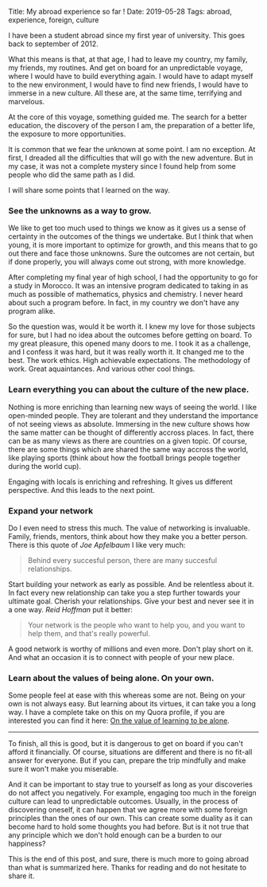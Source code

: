 Title: My abroad experience so far !
Date: 2019-05-28
Tags: abroad, experience, foreign, culture

I have been a student abroad since my first year of university. This goes back to september of 2012.

What this means is that, at that age, I had to leave my country, my family, my friends, my routines. And get on board for an unpredictable voyage, where I would have to build everything again. I would have to adapt myself to the new environment, I would have to find new friends, I would have to immerse in a new culture. All these are, at the same time, terrifying and marvelous.

At the core of this voyage, something guided me. The search for a better education, the discovery of the person I am, the preparation of a better life, the exposure to more opportunities.

It is common that we fear the unknown at some point. I am no exception. At first, I dreaded all the difficulties that will go with the new adventure. But in my case, it was not a complete mystery since I found help from some people who did the same path as I did.

I will share some points that I learned on the way.

### See the unknowns as a way to grow.
We like to get too much used to things we know as it gives us a sense of certainty in the outcomes of the things we undertake. But I think that when young, it is more important to optimize for growth, and this means that to go out there and face those unknowns. Sure the outcomes are not certain, but if done properly, you will always come out strong, with more knowledge.

After completing my final year of high school, I had the opportunity to go for a study in Morocco. It was an intensive program dedicated to taking in as much as possible of mathematics, physics and chemistry. I never heard about such a program before. In fact, in my country we don't have any program alike.

So the question was, would it be worth it. I knew my love for those subjects for sure, but I had no idea about the outcomes before getting on board. To my great pleasure, this opened many doors to me. I took it as a challenge, and I confess it was hard, but it was really worth it. It changed me to the best. The work ethics. High achievable expectations. The methodology of work. Great aquaintances. And various other cool things.

### Learn everything you can about the culture of the new place.
Nothing is more enriching than learning new ways of seeing the world. I like open-minded people. They are tolerant and they understand the importance of not seeing views as absolute. Immersing in the new culture shows how the same matter can be thought of differently accross places. In fact, there can be as many views as there are countries on a given topic. Of course, there are some things which are shared the same way accross the world, like playing sports (think about how the football brings people together during the world cup).

Engaging with locals is enriching and refreshing. It gives us different perspective. And this leads to the next point.

### Expand your network
Do I even need to stress this much. The value of networking is invaluable. Family, friends, mentors, think about how they make you a better person. There is this quote of *Joe Apfelbaum* I like very much:

> Behind every succesful person, there are many succesful relationships.

Start building your network as early as possible. And be relentless about it. In fact every new relationship can take you a step further towards your ultimate goal. Cherish your relationships. Give your best and never see it in a one way. *Reid Hoffman* put it better:

> Your network is the people who want to help you, and you want to help them, and that's really powerful.

A good network is worthy of millions and even more. Don't play short on it. And what an occasion it is to connect with people of your new place.

### Learn about the values of being alone. On your own.
Some people feel at ease with this whereas some are not. Being on your own is not always easy. But learning about its virtues, it can take you a long way. I have a complete take on this on my Quora profile, if you are interested you can find it here: [On the value of learning to be alone](https://www.quora.com/If-you-can-give-me-only-one-tip-to-improve-my-life-what-would-it-be/answer/Mamady-Nab%C3%A9).

---

To finish, all this is good, but it is dangerous to get on board if you can't afford it financially. Of course, situations are different and there is no fit-all answer for everyone. But if you can, prepare the trip mindfully and make sure it won't make you miserable.

And it can be important to stay true to yourself as long as your discoveries do not affect you negatively. For example, engaging too much in the foreign culture can lead to unpredictable outcomes. Usually, in the process of discovering oneself, it can happen that we agree more with some foreign principles than the ones of our own. This can create some duality as it can become hard to hold some thoughts you had before. But is it not true that any principle which we don't hold enough can be a burden to our happiness?

This is the end of this post, and sure, there is much more to going abroad than what is summarized here.
Thanks for reading and do not hesitate to share it.
